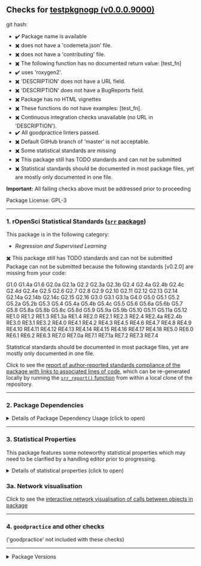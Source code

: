 ## Checks for [testpkgnogp (v0.0.0.9000)]()

git hash: [](/tree/)

- :heavy_check_mark: Package name is available
- :heavy_multiplication_x: does not have a 'codemeta.json' file.
- :heavy_multiplication_x: does not have a 'contributing' file.
- :heavy_multiplication_x: The following function has no documented return value: [test_fn]
- :heavy_check_mark: uses 'roxygen2'.
- :heavy_multiplication_x: 'DESCRIPTION' does not have a URL field.
- :heavy_multiplication_x: 'DESCRIPTION' does not have a BugReports field.
- :heavy_multiplication_x: Package has no HTML vignettes
- :heavy_multiplication_x: These functions do not have examples: [test_fn].
- :heavy_multiplication_x: Continuous integration checks unavailable (no URL in 'DESCRIPTION').
- :heavy_check_mark: All goodpractice linters passed.
- :heavy_multiplication_x: Default GitHub branch of 'master' is not acceptable.
- :heavy_multiplication_x: Some statistical standards are missing
- :heavy_multiplication_x: This package still has TODO standards and can not be submitted
- :heavy_multiplication_x: Statistical standards should be documented in most package files, yet are mostly only documented in one file.

**Important:** All failing checks above must be addressed prior to proceeding

Package License: GPL-3

---

### 1. rOpenSci Statistical Standards ([`srr` package](https://github.com/ropensci-review-tools/srr))

This package is in the following category:

- *Regression and Supervised Learning*

:heavy_multiplication_x: This package still has TODO standards and can not be submitted
Package can not be submitted because the following standards [v0.2.0] are missing from your code:

G1.0
G1.4a
G1.6
G2.0a
G2.1a
G2.2
G2.3a
G2.3b
G2.4
G2.4a
G2.4b
G2.4c
G2.4d
G2.4e
G2.5
G2.6
G2.7
G2.8
G2.9
G2.10
G2.11
G2.12
G2.13
G2.14
G2.14a
G2.14b
G2.14c
G2.15
G2.16
G3.0
G3.1
G3.1a
G4.0
G5.0
G5.1
G5.2
G5.2a
G5.2b
G5.3
G5.4
G5.4a
G5.4b
G5.4c
G5.5
G5.6
G5.6a
G5.6b
G5.7
G5.8
G5.8a
G5.8b
G5.8c
G5.8d
G5.9
G5.9a
G5.9b
G5.10
G5.11
G5.11a
G5.12
RE1.0
RE1.2
RE1.3
RE1.3a
RE1.4
RE2.0
RE2.1
RE2.3
RE2.4
RE2.4a
RE2.4b
RE3.0
RE3.1
RE3.2
RE4.0
RE4.1
RE4.2
RE4.3
RE4.5
RE4.6
RE4.7
RE4.8
RE4.9
RE4.10
RE4.11
RE4.12
RE4.13
RE4.14
RE4.15
RE4.16
RE4.17
RE4.18
RE5.0
RE6.0
RE6.1
RE6.2
RE6.3
RE7.0
RE7.0a
RE7.1
RE7.1a
RE7.2
RE7.3
RE7.4

Statistical standards should be documented in most package files, yet are mostly only documented in one file.



Click to see the [report of author-reported standards compliance of the package with links to associated lines of code](report.html), which can be re-generated locally by running the [`srr_report()` function](https://docs.ropensci.org/srr/reference/srr_report.html) from within a local clone of the repository.

---


### 2. Package Dependencies

<details>
<summary>Details of Package Dependency Usage (click to open)</summary>
<p>

The table below tallies all function calls to all packages ('ncalls'), both internal (r-base + recommended, along with the package itself), and external (imported and suggested packages). 'NA' values indicate packages to which no identified calls to R functions could be found. Note that these results are generated by an automated code-tagging system which may not be entirely accurate.

|type       |package  | ncalls|
|:----------|:--------|------:|
|imports    |Rcpp     |     NA|
|suggests   |testthat |     NA|
|linking_to |Rcpp     |     NA|

Click below for tallies of functions used in each package. Locations of each call within this package may be generated locally by running 's <- pkgstats::pkgstats(<path/to/repo>)', and examining the 'external_calls' table.



**NOTE:** No imported packages appear to have  associated function calls; please ensure with author that these 'Imports' are listed appropriately.


</p></details>

---


### 3. Statistical Properties

This package features some noteworthy statistical properties which may need to be clarified by a handling editor prior to progressing.

<details>
<summary>Details of statistical properties (click to open)</summary>
<p>

The package has:

- code in C++ (72% in 2 files) and R (28% in 4 files)
- 1 authors
- no  vignette
- no internal data file
- 1 imported package
- 1 exported function (median 3 lines of code)
- 2 non-exported functions in R (median 3 lines of code)
- 2 R functions (median 5 lines of code)

---

Statistical properties of package structure as distributional percentiles in relation to all current CRAN packages
The following terminology is used:

- `loc` = "Lines of Code"
- `fn` = "function"
- `exp`/`not_exp` = exported / not exported

All parameters are explained as tooltips in the locally-rendered HTML version of this report generated by [the `checks_to_markdown()` function](https://docs.ropensci.org/pkgcheck/reference/checks_to_markdown.html)


The final measure (`fn_call_network_size`) is the total number of calls between functions (in R), or more abstract relationships between code objects in other languages. Values are flagged as "noteworthy" when they lie in the upper or lower 5th percentile.

|measure                 | value| percentile|noteworthy |
|:-----------------------|-----:|----------:|:----------|
|files_R                 |     4|       27.8|           |
|files_src               |     2|       78.9|           |
|files_vignettes         |     0|        0.0|TRUE       |
|files_tests             |     2|       66.7|           |
|loc_R                   |    10|        1.7|TRUE       |
|loc_src                 |    26|        2.7|TRUE       |
|loc_tests               |     6|        5.1|           |
|num_vignettes           |     0|        0.0|TRUE       |
|n_fns_r                 |     3|        4.3|TRUE       |
|n_fns_r_exported        |     1|        1.6|TRUE       |
|n_fns_r_not_exported    |     2|        4.4|TRUE       |
|n_fns_src               |     2|       12.0|           |
|n_fns_per_file_r        |     1|        1.8|TRUE       |
|n_fns_per_file_src      |     1|        7.3|           |
|num_params_per_fn       |     0|        0.0|TRUE       |
|loc_per_fn_r            |     3|        2.6|TRUE       |
|loc_per_fn_r_exp        |     3|        3.0|TRUE       |
|loc_per_fn_r_not_exp    |     3|        3.1|TRUE       |
|loc_per_fn_src          |     5|       10.0|           |
|rel_whitespace_R        |    40|        5.0|TRUE       |
|rel_whitespace_src      |    27|        4.9|TRUE       |
|rel_whitespace_tests    |    17|        2.8|TRUE       |
|doclines_per_fn_exp     |     6|        2.3|TRUE       |
|doclines_per_fn_not_exp |     2|      100.0|TRUE       |
|fn_call_network_size    |     1|       11.7|           |

---

</p></details>


### 3a. Network visualisation

Click to see the [interactive network visualisation of calls between objects in package](network.html)

---

### 4. `goodpractice` and other checks

('goodpractice' not included with these checks)

---

<details>
<summary>Package Versions</summary>
<p>

|package  |version |
|:--------|:------|
|pkgstats |42    |
|pkgcheck |42    |
|srr      |42    |

</p>
</details>
